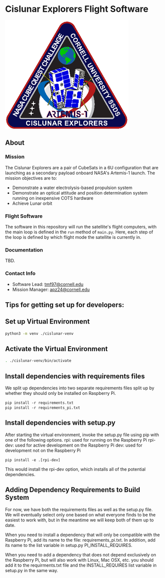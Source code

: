 # Cislunar Explorers Flight Software
![Mission Patch](mission_patch.png)

## About

### Mission
The Cislunar Explorers are a pair of CubeSats in a 6U configuration that are launching as a secondary payload onboard NASA's Artemis-1 launch. The mission objectives are to:
- Demonstrate a water electrolysis-based propulsion system
- Demonstrate an optical attitude and position determination system running on inexpensive COTS hardware
- Achieve Lunar orbit

### Flight Software
The software in this repository will run the satellite's flight computers, with the main loop is defined in the `run` method of `main.py`. Here, each step of the loop is defined by which flight mode the satellite is currently in.

### Documentation
TBD. 

### Contact Info
- Software Lead: tmf97@cornell.edu
- Mission Manager: apz24@cornell.edu


## Tips for getting set up for developers:
## Set up Virtual Environment
```bash
python3 -m venv ./cislunar-venv
```

## Activate the Virtual Environment
```bash
. ./cislunar-venv/bin/activate
```

## Install dependencies with requirements files
We split up dependencies into two separate requirements files split up by whether they should only be installed on Raspberry Pi.

```
pip install -r requirements.txt
pip install -r requirements_pi.txt
```

## Install dependencies with setup.py

After starting the virtual environment, invoke the setup.py file using pip with one of the following options.
rpi: used for running on the Raspberry Pi
rpi-dev: used for active development on the Raspberry Pi
dev: used for development not on the Raspberry Pi

```
pip install -e .[rpi-dev]
```

This would install the rpi-dev option, which installs all of the potential dependencies.


## Adding Dependency Requirements to Build System

For now, we have both the requirements files as well as the setup.py file. We will eventually select only one based on what everyone finds to be the easiest to work with, but in the meantime we will keep both of them up to date.

When you need to install a dependency that will only be compatible with the Raspberry Pi, add its name to the file: requirements_pi.txt. In addition, add its name to the list variable in setup.py PI_INSTALL_REQUIRES.

When you need to add a dependency that does not depend exclusively on the Raspberry Pi, but will also work with Linux, Mac OSX, etc. you should add it to the requirments.txt file and the INSTALL_REQUIRES list variable in setup.py in the same way.
